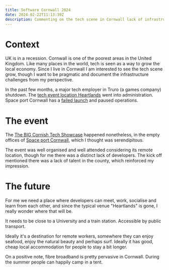 ```yaml
---
title: Software Cornwall 2024
date: 2024-02-22T11:13:39Z
description: Commenting on the tech scene in Cornwall lack of infrastructure
---
```


# Context

UK is in a recession.  Cornwall is one of the poorest areas in the United
Kingdom. Like many places in the world, tech is seen as a way to grow the local
economy. Since I live in Cornwall I am interested to see the tech scene grow,
though I want to be pragmatic and document the infrastructure challenges from my perspective.

In the past few months, a major tech employer in Truro (a games company)
shutdown. The [tech event location
Heartlands](https://www.heartlandscornwall.com/) went into administration.
Space port Cornwall has a [failed
launch](https://www.bbc.co.uk/news/uk-england-cornwall-64253375) and paused
operations.

# The event

The [The BIG Cornish Tech
Showcase](https://softwarecornwall.org/event/the-big-cornish-tech-showcase/)
happened nonetheless, in the empty offices of [Space port
Cornwall](https://spaceportcornwall.com/), which I thought was serendipitous.

The event was well organised and well attended considering its remote location,
though for me there was a distinct lack of developers. The kick off mentioned
there was a lack of talent in the county, which reinforced my impression.

# The future

For me we need a place where developers can meet, work, socialise and learn
from each other, and since the typical venue "Heartlands" is gone, I really
wonder where that will be.

It needs to be close to a University and a train station. Accessible by public transport.

Ideally it's a destination for remote workers, somewhere they can enjoy
seafood, enjoy the natural beauty and perhaps surf. Ideally it has good, cheap
local accommodation for people to stay a bit longer.

On a positive note, fibre broadband is pretty pervasive in Cornwall. During the
summer people can happily camp in a tent.
